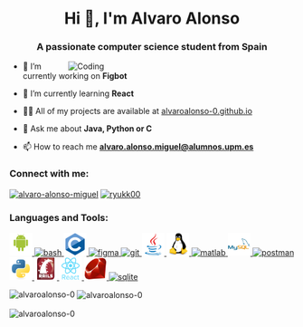 <!-- [![MasterHead](https://i.pinimg.com/originals/9f/a4/8b/9fa48b09b94618f8657fdfb4efdd0e3d.jpg)](https://alvaroalonso-0.github.io) -->

<h1 align="center">Hi 👋, I'm Alvaro Alonso</h1>
<h3 align="center">A passionate computer science student from Spain</h3>

<img align="right" alt="Coding" width="400" src="https://64.media.tumblr.com/c543af9dd505c21d3d8d66575b25d43b/tumblr_p0ht0jtumP1vu5dwpo1_500.gif">

<!-- <p align="left"> <img src="https://komarev.com/ghpvc/?username=alvaroalonso-0&label=Profile%20views&color=0e75b6&style=flat" alt="alvaroalonso-0" /> </p> -->

- 🔭 I’m currently working on **Figbot**

- 🌱 I’m currently learning **React**

- 👨‍💻 All of my projects are available at [alvaroalonso-0.github.io](https://alvaroalonso-0.github.io/)

- 💬 Ask me about **Java, Python or C**

- 📫 How to reach me **alvaro.alonso.miguel@alumnos.upm.es**

<h3 align="left">Connect with me:</h3>
<p align="left">
<a href="https://linkedin.com/in/alvaro-alonso-miguel" target="blank"><img align="center" src="https://raw.githubusercontent.com/rahuldkjain/github-profile-readme-generator/master/src/images/icons/Social/linked-in-alt.svg" alt="alvaro-alonso-miguel" height="30" width="40" /></a>
<a href="https://www.hackerrank.com/ryukk00" target="blank"><img align="center" src="https://raw.githubusercontent.com/rahuldkjain/github-profile-readme-generator/master/src/images/icons/Social/hackerrank.svg" alt="ryukk00" height="30" width="40" /></a>
</p>

<h3 align="left">Languages and Tools:</h3>
<p align="left"> <a href="https://developer.android.com" target="_blank" rel="noreferrer"> <img src="https://raw.githubusercontent.com/devicons/devicon/master/icons/android/android-original-wordmark.svg" alt="android" width="40" height="40"/> </a> <a href="https://www.gnu.org/software/bash/" target="_blank" rel="noreferrer"> <img src="https://www.vectorlogo.zone/logos/gnu_bash/gnu_bash-icon.svg" alt="bash" width="40" height="40"/> </a> <a href="https://www.cprogramming.com/" target="_blank" rel="noreferrer"> <img src="https://raw.githubusercontent.com/devicons/devicon/master/icons/c/c-original.svg" alt="c" width="40" height="40"/> </a> <a href="https://www.figma.com/" target="_blank" rel="noreferrer"> <img src="https://www.vectorlogo.zone/logos/figma/figma-icon.svg" alt="figma" width="40" height="40"/> </a> <a href="https://git-scm.com/" target="_blank" rel="noreferrer"> <img src="https://www.vectorlogo.zone/logos/git-scm/git-scm-icon.svg" alt="git" width="40" height="40"/> </a> <a href="https://www.java.com" target="_blank" rel="noreferrer"> <img src="https://raw.githubusercontent.com/devicons/devicon/master/icons/java/java-original.svg" alt="java" width="40" height="40"/> </a> <a href="https://www.linux.org/" target="_blank" rel="noreferrer"> <img src="https://raw.githubusercontent.com/devicons/devicon/master/icons/linux/linux-original.svg" alt="linux" width="40" height="40"/> </a> <a href="https://www.mathworks.com/" target="_blank" rel="noreferrer"> <img src="https://upload.wikimedia.org/wikipedia/commons/2/21/Matlab_Logo.png" alt="matlab" width="40" height="40"/> </a> <a href="https://www.mysql.com/" target="_blank" rel="noreferrer"> <img src="https://raw.githubusercontent.com/devicons/devicon/master/icons/mysql/mysql-original-wordmark.svg" alt="mysql" width="40" height="40"/> </a> <a href="https://postman.com" target="_blank" rel="noreferrer"> <img src="https://www.vectorlogo.zone/logos/getpostman/getpostman-icon.svg" alt="postman" width="40" height="40"/> </a> <a href="https://www.python.org" target="_blank" rel="noreferrer"> <img src="https://raw.githubusercontent.com/devicons/devicon/master/icons/python/python-original.svg" alt="python" width="40" height="40"/> </a> <a href="https://rubyonrails.org" target="_blank" rel="noreferrer"> <img src="https://raw.githubusercontent.com/devicons/devicon/master/icons/rails/rails-original-wordmark.svg" alt="rails" width="40" height="40"/> </a> <a href="https://reactjs.org/" target="_blank" rel="noreferrer"> <img src="https://raw.githubusercontent.com/devicons/devicon/master/icons/react/react-original-wordmark.svg" alt="react" width="40" height="40"/> </a> <a href="https://www.ruby-lang.org/en/" target="_blank" rel="noreferrer"> <img src="https://raw.githubusercontent.com/devicons/devicon/master/icons/ruby/ruby-original.svg" alt="ruby" width="40" height="40"/> </a> <a href="https://www.sqlite.org/" target="_blank" rel="noreferrer"> <img src="https://www.vectorlogo.zone/logos/sqlite/sqlite-icon.svg" alt="sqlite" width="40" height="40"/> </a> </p>

<p><img align="left" src="https://github-readme-stats.vercel.app/api/top-langs?username=alvaroalonso-0&show_icons=true&locale=en&layout=compact&theme=tokyonight" alt="alvaroalonso-0" /></p>

<p>&nbsp;<img align="center" src="https://github-readme-stats.vercel.app/api?username=alvaroalonso-0&show_icons=true&locale=en&theme=tokyonight" alt="alvaroalonso-0" /></p>

<p><img align="center" src="https://github-readme-streak-stats.herokuapp.com/?user=alvaroalonso-0&&theme=tokyonight" alt="alvaroalonso-0" /></p>
